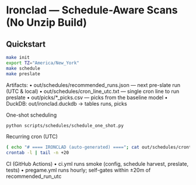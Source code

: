 # Ironclad — Schedule-Aware Scans (No Unzip Build)

## Quickstart
```bash
make init
export TZ="America/New_York"
make schedule
make preslate
```

Artifacts:
	•	out/schedules/recommended_runs.json — next pre-slate run (UTC & local)
	•	out/schedules/cron_line_utc.txt — single cron line to run preslate
	•	out/picks/*_picks.csv — picks from the baseline model
	•	DuckDB: out/ironclad.duckdb → tables runs, picks

One-shot scheduling

```bash
python scripts/schedules/schedule_one_shot.py
```

Recurring cron (UTC)

```bash
( echo "# ==== IRONCLAD (auto-generated) ===="; cat out/schedules/crontab_block.txt ) | crontab -
crontab -l | tail -n +20
```

CI (GitHub Actions)
	•	ci.yml runs smoke (config, schedule harvest, preslate, tests)
	•	pregame.yml runs hourly; self-gates within ±20m of recommended_run_utc
